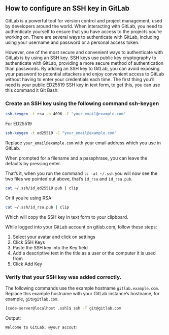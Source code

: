 ## How to configure an SSH key in GitLab

GitLab is a powerful tool for version control and project management, used by developers around the world. When interacting with GitLab, you need to authenticate yourself to ensure that you have access to the projects you’re working on. There are several ways to authenticate with GitLab, including using your username and password or a personal access token.

However, one of the most secure and convenient ways to authenticate with GitLab is by using an SSH key. SSH keys use public key cryptography to authenticate with GitLab, providing a more secure method of authentication than passwords. By adding an SSH key to GitLab, you can avoid exposing your password to potential attackers and enjoy convenient access to GitLab without having to enter your credentials each time.
The first thing you’ll need is your public ED25519  SSH key in text form, to get this, you can use this command it Git Bash:

### Create an SSH key using the following command ssh-keygen

```sh
ssh-keygen -t rsa -b 4096 -C "your_email@example.com"
```

For ED25519

```sh
ssh-keygen -t ed25519 -C "your_email@example.com"
```

Replace `your_email@example.com` with your email address which you use in GitLab.

When prompted for a filename and a passphrase, you can leave the defaults by pressing enter.

That’s it, when you run the command `ls -al ~/.ssh` you will now see the two files we pointed out above, that’s `id_rsa` and `id_rsa.pub`.

```sh
cat ~/.ssh/id_ed25519.pub | clip
```

Or if you’re using RSA:

```sh
cat ~/.ssh/id_rsa.pub | clip
```

Which will copy the SSH key in text form to your clipboard.

While logged into your GitLab account on gitlab.com, follow these steps:

1. Select your avatar and click on settings
2. Click SSH Keys
3. Paste the SSH key into the Key field
4. Add a descriptive text in the title as a user or the computer it is used from
5. Click Add Key

### Verify that your SSH key was added correctly.

The following commands use the example hostname `gitlab.example.com`. Replace this example hostname with your GitLab instance’s hostname, for example, `git@gitlab.com`.

```sh
[code-server@localhost .ssh]$ ssh -T git@gitlab.com
```

Output:

```sh
Welcome to GitLab, @your accout!
```
